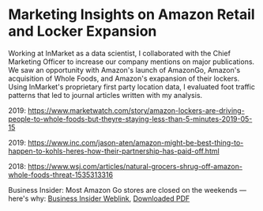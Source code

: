 # Marketing Insights on Amazon Retail and Locker Expansion

Working at InMarket as a data scientist, I collaborated with the Chief Marketing Officer to increase our company mentions on major publications. We saw an opportunity with Amazon's launch of AmazonGo, Amazon's acquisition of Whole Foods, and Amazon's exapansion of their lockers. Using InMarket's proprietary first party location data, I evaluated foot traffic patterns that led to journal articles written with my analysis.

2019: https://www.marketwatch.com/story/amazon-lockers-are-driving-people-to-whole-foods-but-theyre-staying-less-than-5-minutes-2019-05-15

2019: https://www.inc.com/jason-aten/amazon-might-be-best-thing-to-happen-to-kohls-heres-how-their-partnership-has-paid-off.html

2018: https://www.wsj.com/articles/natural-grocers-shrug-off-amazon-whole-foods-threat-1535313316

Business Insider: Most Amazon Go stores are closed on the weekends — here's why: [Business Insider Weblink](https://www.businessinsider.com/amazon-go-stores-close-on-weekends-2018-10), [Downloaded PDF](businessinsider-amazon-go.pdf)


